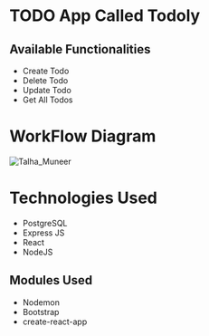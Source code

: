 # TODO App Called Todoly

## Available Functionalities
- Create Todo
- Delete Todo
- Update Todo
- Get All Todos

# WorkFlow Diagram
![Talha_Muneer](https://telegra.ph/file/f90bec2912c8a7b90da2d.png)

# Technologies Used
- PostgreSQL
- Express JS
- React
- NodeJS

## Modules Used
- Nodemon
- Bootstrap
- create-react-app
